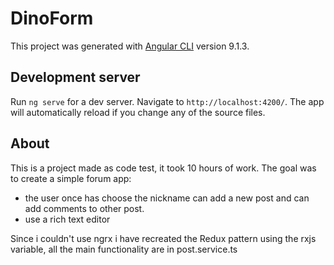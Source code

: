 # DinoForm

This project was generated with [Angular CLI](https://github.com/angular/angular-cli) version 9.1.3.

## Development server

Run `ng serve` for a dev server. Navigate to `http://localhost:4200/`. The app will automatically reload if you change any of the source files.

## About

This is a project made as code test, it took 10 hours of work.
The goal was to create a simple forum app:

- the user once has choose the nickname can add a new post and can add comments to other post.
- use a rich text editor

Since i couldn't use ngrx i have recreated the Redux pattern using the rxjs variable, all the main functionality are in post.service.ts
